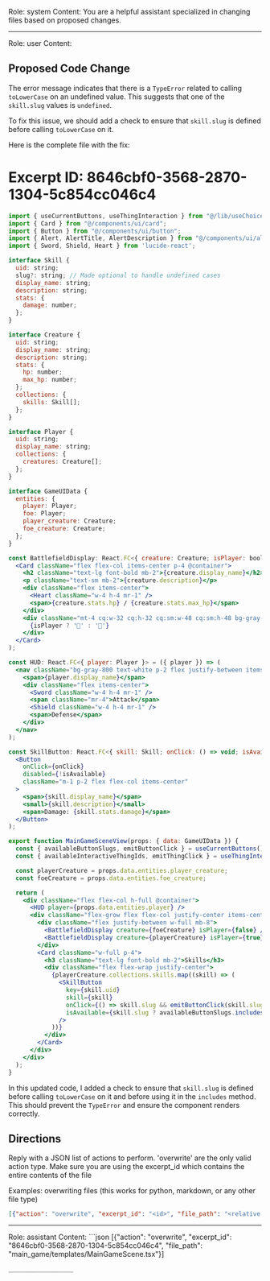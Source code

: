 Role: system
Content: You are a helpful assistant specialized in changing files based on proposed changes.
__________________
Role: user
Content: 
## Proposed Code Change
The error message indicates that there is a `TypeError` related to calling `toLowerCase` on an undefined value. This suggests that one of the `skill.slug` values is `undefined`.

To fix this issue, we should add a check to ensure that `skill.slug` is defined before calling `toLowerCase` on it.

Here is the complete file with the fix:

# Excerpt ID: 8646cbf0-3568-2870-1304-5c854cc046c4
```jsx main_game/templates/MainGameScene.tsx
import { useCurrentButtons, useThingInteraction } from "@/lib/useChoices.ts";
import { Card } from "@/components/ui/card";
import { Button } from "@/components/ui/button";
import { Alert, AlertTitle, AlertDescription } from "@/components/ui/alert";
import { Sword, Shield, Heart } from 'lucide-react';

interface Skill {
  uid: string;
  slug?: string; // Made optional to handle undefined cases
  display_name: string;
  description: string;
  stats: {
    damage: number;
  };
}

interface Creature {
  uid: string;
  display_name: string;
  description: string;
  stats: {
    hp: number;
    max_hp: number;
  };
  collections: {
    skills: Skill[];
  };
}

interface Player {
  uid: string;
  display_name: string;
  collections: {
    creatures: Creature[];
  };
}

interface GameUIData {
  entities: {
    player: Player;
    foe: Player;
    player_creature: Creature;
    foe_creature: Creature;
  };
}

const BattlefieldDisplay: React.FC<{ creature: Creature; isPlayer: boolean }> = ({ creature, isPlayer }) => (
  <Card className="flex flex-col items-center p-4 @container">
    <h2 className="text-lg font-bold mb-2">{creature.display_name}</h2>
    <p className="text-sm mb-2">{creature.description}</p>
    <div className="flex items-center">
      <Heart className="w-4 h-4 mr-1" />
      <span>{creature.stats.hp} / {creature.stats.max_hp}</span>
    </div>
    <div className="mt-4 cq:w-32 cq:h-32 cq:sm:w-48 cq:sm:h-48 bg-gray-200 rounded-full flex items-center justify-center">
      {isPlayer ? '🧑' : '🤖'}
    </div>
  </Card>
);

const HUD: React.FC<{ player: Player }> = ({ player }) => (
  <nav className="bg-gray-800 text-white p-2 flex justify-between items-center">
    <span>{player.display_name}</span>
    <div className="flex items-center">
      <Sword className="w-4 h-4 mr-1" />
      <span className="mr-4">Attack</span>
      <Shield className="w-4 h-4 mr-1" />
      <span>Defense</span>
    </div>
  </nav>
);

const SkillButton: React.FC<{ skill: Skill; onClick: () => void; isAvailable: boolean }> = ({ skill, onClick, isAvailable }) => (
  <Button
    onClick={onClick}
    disabled={!isAvailable}
    className="m-1 p-2 flex flex-col items-center"
  >
    <span>{skill.display_name}</span>
    <small>{skill.description}</small>
    <span>Damage: {skill.stats.damage}</span>
  </Button>
);

export function MainGameSceneView(props: { data: GameUIData }) {
  const { availableButtonSlugs, emitButtonClick } = useCurrentButtons();
  const { availableInteractiveThingIds, emitThingClick } = useThingInteraction();

  const playerCreature = props.data.entities.player_creature;
  const foeCreature = props.data.entities.foe_creature;

  return (
    <div className="flex flex-col h-full @container">
      <HUD player={props.data.entities.player} />
      <div className="flex-grow flex flex-col justify-center items-center p-4">
        <div className="flex justify-between w-full mb-8">
          <BattlefieldDisplay creature={foeCreature} isPlayer={false} />
          <BattlefieldDisplay creature={playerCreature} isPlayer={true} />
        </div>
        <Card className="w-full p-4">
          <h3 className="text-lg font-bold mb-2">Skills</h3>
          <div className="flex flex-wrap justify-center">
            {playerCreature.collections.skills.map((skill) => (
              <SkillButton
                key={skill.uid}
                skill={skill}
                onClick={() => skill.slug && emitButtonClick(skill.slug.toLowerCase())}
                isAvailable={skill.slug ? availableButtonSlugs.includes(skill.slug.toLowerCase()) : false}
              />
            ))}
          </div>
        </Card>
      </div>
    </div>
  );
}
```

In this updated code, I added a check to ensure that `skill.slug` is defined before calling `toLowerCase` on it and before using it in the `includes` method. This should prevent the `TypeError` and ensure the component renders correctly.

## Directions
Reply with a JSON list of actions to perform. 'overwrite' are the only valid action type. 
Make sure you are using the excerpt_id which contains the entire contents of the file

Examples:
overwriting files (this works for python, markdown, or any other file type)
```json output_example1
[{"action": "overwrite", "excerpt_id": "<id>", "file_path": "<relative file path>"}]
```

__________________
Role: assistant
Content: ```json
[{"action": "overwrite", "excerpt_id": "8646cbf0-3568-2870-1304-5c854cc046c4", "file_path": "main_game/templates/MainGameScene.tsx"}]
```
__________________
